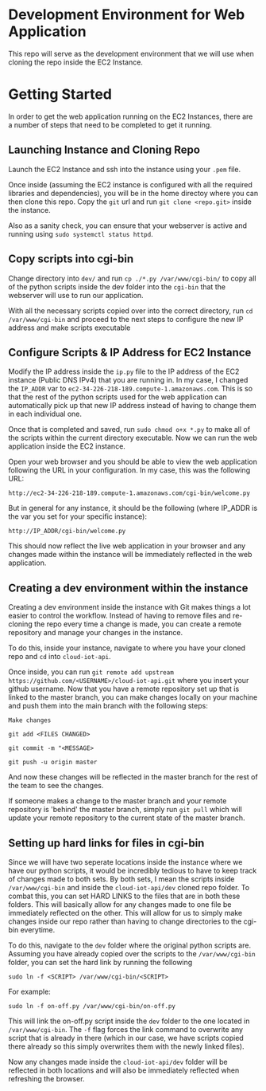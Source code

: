 # Development Environment for Web Application

This repo will serve as the development environment that we will use when cloning the repo inside the EC2 Instance.


# Getting Started

In order to get the web application running on the EC2 Instances, there are a number of steps that need to be completed to get it running.

## Launching Instance and Cloning Repo

Launch the EC2 Instance and ssh into the instance using your `.pem` file.

Once inside (assuming the EC2 instance is configured with all the required libraries and dependencies), you will be in the home directoy where you can then clone this repo. Copy the `git` url and run `git clone <repo.git>` inside the instance.  

Also as a sanity check, you can ensure that your webserver is active and running using `sudo systemctl status httpd`.

## Copy scripts into cgi-bin

Change directory into `dev/` and run `cp ./*.py /var/www/cgi-bin/` to copy all of the python scripts inside the dev folder into the `cgi-bin` that the webserver will use to run our application. 

With all the necessary scripts copied over into the correct directory, run `cd /var/www/cgi-bin` and proceed to the next steps to configure the new IP address and make scripts executable


## Configure Scripts & IP Address for EC2 Instance

Modify the IP address inside the `ip.py` file to the IP address of the EC2 instance (Public DNS IPv4) that you are running in. In my case, I changed the `IP_ADDR` var to `ec2-34-226-218-189.compute-1.amazonaws.com`. This is so that the rest of the python scripts used for the web application can automatically pick up that new IP address instead of having to change them in each individual one.

Once that is completed and saved, run `sudo chmod o+x *.py` to make all of the scripts within the current directory executable. Now we can run the web application inside the EC2 instance.

Open your web browser and you should be able to view the web application following the URL in your configuration. In my case, this was the following URL:

```
http://ec2-34-226-218-189.compute-1.amazonaws.com/cgi-bin/welcome.py
```

But in general for any instance, it should be the following (where IP_ADDR is the var you set for your specific instance):

```
http://IP_ADDR/cgi-bin/welcome.py
```

This should now reflect the live web application in your browser and any changes made within the instance will be immediately reflected in the web application.


## Creating a dev environment within the instance

Creating a dev environment inside the instance with Git makes things a lot easier to control the workflow. Instead of having to remove files and re-cloning the repo every time a change is made, you can create a remote repository and manage your changes in the instance. 

To do this, inside your instance, navigate to where you have your cloned repo and `cd` into `cloud-iot-api`. 

Once inside, you can run `git remote add upstream https://github.com/<USERNAME>/cloud-iot-api.git` where you insert your github username. Now that you have a remote repository set up that is linked to the master branch, you can make changes locally on your machine and push them into the main branch with the following steps:

`Make changes`

`git add <FILES CHANGED>`

`git commit -m "<MESSAGE>`

`git push -u origin master`

And now these changes will be reflected in the master branch for the rest of the team to see the changes.

If someone makes a change to the master branch and your remote repository is 'behind' the master branch, simply run `git pull` which will update your remote repository to the current state of the master branch. 

## Setting up hard links for files in cgi-bin

Since we will have two seperate locations inside the instance where we have our python scripts, it would be incredibly tedious to have to keep track of changes made to both sets. By both sets, I mean the scripts inside `/var/www/cgi-bin` and inside the `cloud-iot-api/dev` cloned repo folder. To combat this, you can set HARD LINKS to the files that are in both these folders. This will basically allow for any changes made to one file be immediately reflected on the other. This will allow for us to simply make changes inside our repo rather than having to change directories to the cgi-bin everytime. 

To do this, navigate to the `dev` folder where the original python scripts are. Assuming you have already copied over the scripts to the `/var/www/cgi-bin` folder, you can set the hard link by running the following

```
sudo ln -f <SCRIPT> /var/www/cgi-bin/<SCRIPT>
```

For example:

```
sudo ln -f on-off.py /var/www/cgi-bin/on-off.py
```

This will link the on-off.py script inside the `dev` folder to the one located in `/var/www/cgi-bin`. The `-f` flag forces the link command to overwrite any script that is already in there (which in our case, we have scripts copied there already so this simply overwrites them with the newly linked files). 

Now any changes made inside the `cloud-iot-api/dev` folder will be reflected in both locations and will also be immediately reflected when refreshing the browser.
